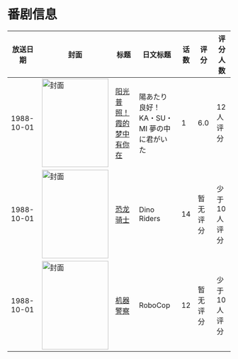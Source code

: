 # 番剧信息

|放送日期|封面|标题|日文标题|话数|评分|评分人数|
|---|---|---|---|---|---|---|
|1988-10-01|<img src="//lain.bgm.tv/pic/cover/c/43/b8/65340_4hI1T.jpg" alt="封面" style="width:150px;height:200px;object-fit:cover;">|[阳光普照！ 霞的梦中有你在](https://bangumi.tv/subject/65340)|陽あたり良好！ KA・SU・MI 夢の中に君がいた|1|6.0|12人评分|
|1988-10-01|<img src="//lain.bgm.tv/pic/cover/c/98/bc/274393_IuV5V.jpg" alt="封面" style="width:150px;height:200px;object-fit:cover;">|[恐龙骑士](https://bangumi.tv/subject/274393)|Dino Riders|14|暂无评分|少于10人评分|
|1988-10-01|<img src="//lain.bgm.tv/pic/cover/c/98/7e/274513_L1HX2.jpg" alt="封面" style="width:150px;height:200px;object-fit:cover;">|[机器警察](https://bangumi.tv/subject/274513)|RoboCop|12|暂无评分|少于10人评分|
